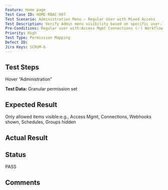 ```yaml
---
Feature: Home page
Test Case ID: HOME-RBAC-007
Test Scenario: Administration Menu – Regular User with Mixed Access
Test Description: Verify Admin menu visibility based on specific user-level permissions
Pre-Conditions: Regular user with:Access Mgmt Connections (✅) Workflows ( X ) Webhooks (✅)
Priority: High
Test Type: Permission Mapping
Defect ID: 
Jira Keys: SCRUM-6
---
```


## Test Steps
Hover “Administration”

**Test Data:** Granular permission set

## Expected Result
Only allowed items visible:e.g., Access Mgmt, Connections, Webhooks shown, Schedules, Groups hidden

## Actual Result


## Status
PASS

## Comments

